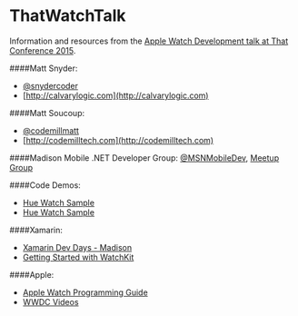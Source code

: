 # ThatWatchTalk
Information and resources from the [Apple Watch Development talk at That Conference 2015](https://www.thatconference.com/Sessions/Session/7059).

####Matt Snyder: 
* [@snydercoder](https://www.twitter.com/snydercoder)
* [http://calvarylogic.com](http://calvarylogic.com)

####Matt Soucoup: 
* [@codemillmatt](https://www.twitter.com/codemillmatt)
* [http://codemilltech.com](http://codemilltech.com)

####Madison Mobile .NET Developer Group: [@MSNMobileDev](https://www.twitter.com/msnmobiledev), [Meetup Group](http://bit.ly/MSN-Mobile)

####Code Demos:
* [Hue Watch Sample](https://github.com/snydercoder/HueWatchSample)
* [Hue Watch Sample](https://github.com/snydercoder/HueWatchSample)

####Xamarin:
* [Xamarin Dev Days - Madison](https://ti.to/xamarin/dev-days-madison)
* [Getting Started with WatchKit](http://developer.xamarin.com/guides/ios/watch/)

####Apple:
* [Apple Watch Programming Guide](https://developer.apple.com/library/ios/documentation/General/Conceptual/WatchKitProgrammingGuide/)
* [WWDC Videos](https://developer.apple.com/videos/wwdc/2015/)
